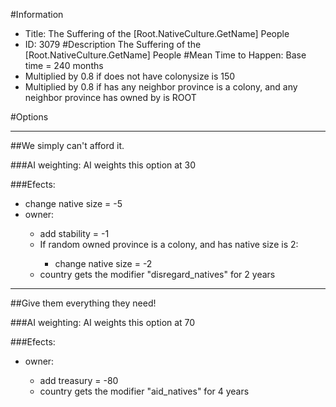 #Information
 - Title: The Suffering of the [Root.NativeCulture.GetName] People
 - ID: 3079
#Description
The Suffering of the [Root.NativeCulture.GetName] People
#Mean Time to Happen:
Base time = 240 months
 - Multiplied by 0.8 if does not have colonysize is 150
 - Multiplied by 0.8 if has any neighbor province is a colony, and any neighbor province has owned by is ROOT

#Options

___
##We simply can't afford it.

###AI weighting:
AI weights this option at 30


###Efects:<ul><li>change native size = -5</li><li>owner:</li><ul><li>add stability = -1</li><li>If random owned province is a colony, and  has native size is 2:</li><ul><li>change native size = -2</li></ul><li>country gets the modifier "disregard_natives" for 2 years</li></ul></ul>

___
##Give them everything they need!

###AI weighting:
AI weights this option at 70


###Efects:<ul><li>owner:</li><ul><li>add treasury = -80</li><li>country gets the modifier "aid_natives" for 4 years</li></ul></ul>
